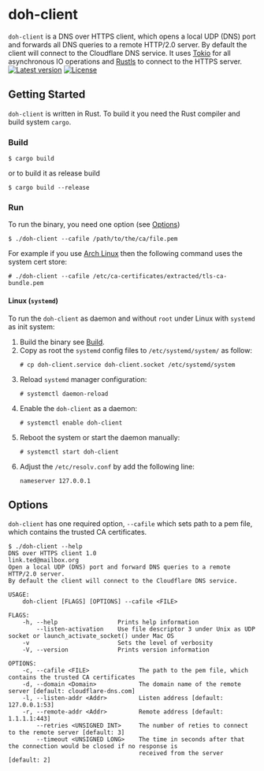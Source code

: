 # doh-client
`doh-client` is a DNS over HTTPS client, which opens a local UDP (DNS) port and forwards all DNS queries to a remote
HTTP/2.0 server. By default the client will connect to the Cloudflare DNS service. It uses [Tokio](https://tokio.rs/)
for all asynchronous IO operations and [Rustls](https://github.com/ctz/rustls) to connect to the HTTPS server.  
[![Latest version](https://img.shields.io/crates/v/doh-client.svg)](https://crates.io/crates/doh-client)
[![License](https://img.shields.io/crates/l/doh-client.svg)](https://opensource.org/licenses/BSD-3-Clause)

## Getting Started
`doh-client` is written in Rust. To build it you need the Rust compiler and build system `cargo`.

### Build
```
$ cargo build
```
or to build it as release build
```
$ cargo build --release
```

### Run
To run the binary, you need one option (see [Options](#Options))
```
$ ./doh-client --cafile /path/to/the/ca/file.pem
```
For example if you use [Arch Linux](https://www.archlinux.org/) then the following command uses the system cert store:
```
# ./doh-client --cafile /etc/ca-certificates/extracted/tls-ca-bundle.pem
```
#### Linux (`systemd`)
To run the `doh-client` as daemon and without `root` under Linux with `systemd` as init system:
1. Build the binary see [Build](#Build).
2. Copy as root the `systemd` config files to `/etc/systemd/system/` as follow:
   ```
   # cp doh-client.service doh-client.socket /etc/systemd/system
   ```
3. Reload `systemd` manager configuration:
   ```
   # systemctl daemon-reload
   ```
4. Enable the `doh-client` as a daemon:
   ```
   # systemctl enable doh-client
   ```
5. Reboot the system or start the daemon manually:
   ```
   # systemctl start doh-client
   ```
6. Adjust the `/etc/resolv.conf` by add the following line:
   ```
   nameserver 127.0.0.1
   ```

## Options
`doh-client` has one required option, `--cafile` which sets path to a pem file, which contains the trusted CA
certificates.
```
$ ./doh-client --help
DNS over HTTPS client 1.0
link.ted@mailbox.org
Open a local UDP (DNS) port and forward DNS queries to a remote HTTP/2.0 server.
By default the client will connect to the Cloudflare DNS service.

USAGE:
    doh-client [FLAGS] [OPTIONS] --cafile <FILE>

FLAGS:
    -h, --help                 Prints help information
        --listen-activation    Use file descriptor 3 under Unix as UDP socket or launch_activate_socket() under Mac OS
    -v                         Sets the level of verbosity
    -V, --version              Prints version information

OPTIONS:
    -c, --cafile <FILE>              The path to the pem file, which contains the trusted CA certificates
    -d, --domain <Domain>            The domain name of the remote server [default: cloudflare-dns.com]
    -l, --listen-addr <Addr>         Listen address [default: 127.0.0.1:53]
    -r, --remote-addr <Addr>         Remote address [default: 1.1.1.1:443]
        --retries <UNSIGNED INT>     The number of reties to connect to the remote server [default: 3]
        --timeout <UNSIGNED LONG>    The time in seconds after that the connection would be closed if no response is
                                     received from the server [default: 2]
```
